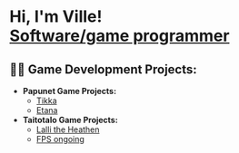 <h1>Hi, I'm Ville! <br/><a href="https://github.com/VilleK88">Software/game programmer</a></h1>

<h2>👨‍💻 Game Development Projects:</h2>

- <b>Papunet Game Projects:</b>
  - [Tikka](https://github.com/Tikka2D-Papunet/Papunet-Tikka2D)
  - [Etana](https://github.com/VilleK88/Papunet-Etana)
- <b>Taitotalo Game Projects:</b>
  - [Lalli the Heathen](https://github.com/VilleK88/TopdownGame)
  - [FPS ongoing](https://github.com/VilleK88/FPS)</i>
